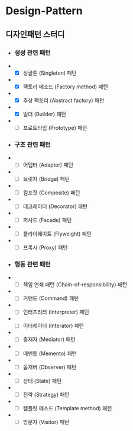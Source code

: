 # Design-Pattern
## 디자인패턴 스터디
- ### 생성 관련 패턴

- -[x] 싱글톤 (Singleton) 패턴
- -[x] 팩토리 메소드 (Factory method) 패턴
- -[x] 추상 팩토리 (Abstract factory) 패턴
- -[x] 빌더 (Builder) 패턴
- -[ ] 프로토타입 (Prototype) 패턴

- ### 구조 관련 패턴

- -[ ] 어댑터 (Adapter) 패턴
- -[ ] 브릿지 (Bridge) 패턴
- -[ ] 컴포짓 (Composite) 패턴
- -[ ] 데코레이터 (Decorator) 패턴
- -[ ] 퍼사드 (Facade) 패턴
- -[ ] 플라이웨이트 (Flyweight) 패턴
- -[ ] 프록시 (Proxy) 패턴

- ### 행동 관련 패턴
- -[ ] 책임 연쇄 패턴 (Chain-of-responsibility) 패턴
- -[ ] 커맨드 (Command) 패턴
- -[ ] 인터프리터 (Interpreter) 패턴
- -[ ] 이터레이터 (Interator) 패턴
- -[ ] 중재자 (Mediator) 패턴
- -[ ] 메멘토 (Memento) 패턴
- -[ ] 옵저버 (Observer) 패턴
- -[ ] 상태 (State) 패턴
- -[ ] 전략 (Strategy) 패턴
- -[ ] 템플릿 메소드 (Template method) 패턴
- -[ ] 방문자 (Visitor) 패턴
